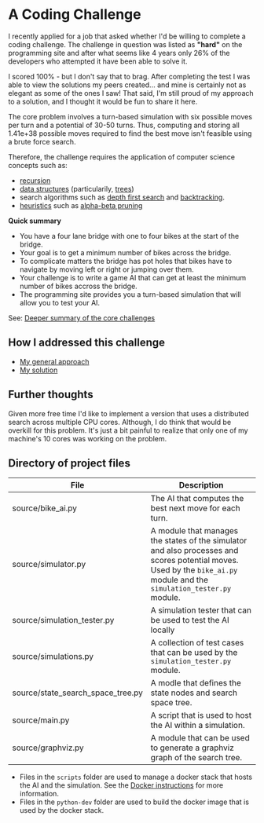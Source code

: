 # A Coding Challenge

I recently applied for a job that asked whether I'd be willing to complete a coding challenge.  The challenge in question was listed as **"hard"** on the programming site and after what seems like 4 years only 26% of the developers who attempted it have been able to solve it.  

I scored 100% - but I don't say that to brag.  After completing the test I was able to view the solutions my peers created... and mine is certainly not as elegant as some of the ones I saw!  That said, I'm still proud of my approach to a solution, and I thought it would be fun to share it here.

The core problem involves a turn-based simulation with six possible moves per turn and a potential of 30-50 turns. Thus, computing and storing all 1.41e+38 possible moves required to find the best move isn't feasible using a brute force search.

Therefore, the challenge requires the application of computer science concepts such as:

* [recursion](https://en.wikipedia.org/wiki/Recursion#:~:text=Recursion%20in%20computer%20programming%20is,simpler%20versions%20of%20the%20problem)
* [data structures](https://en.wikipedia.org/wiki/Data_structure) (particularily, [trees](https://en.wikipedia.org/wiki/Tree_(data_structure)))
* search algorithms such as [depth first search](https://en.wikipedia.org/wiki/Depth-first_search) and [backtracking](https://en.wikipedia.org/wiki/Backtracking).   
* [heuristics](https://en.wikipedia.org/wiki/Heuristic_(computer_science)) such as [alpha-beta pruning](https://en.wikipedia.org/wiki/Alpha%E2%80%93beta_pruning)

**Quick summary**
- You have a four lane bridge with one to four bikes at the start of the bridge.
- Your goal is to get a minimum number of bikes across the bridge.
- To complicate matters the bridge has pot holes that bikes have to navigate by moving left or right or jumping over them.
- Your challenge is to write a game AI that can get at least the minimum number of bikes accross the bridge.
- The programming site provides you a turn-based simulation that will allow you to test your AI.

See: [Deeper summary of the core challenges](documentation/deeper-summary.md)

## How I addressed this challenge
- [My general approach](documentation/approach.md)
- [My solution](documentation/solution.md)

## Further thoughts
Given more free time I'd like to implement a version that uses a distributed search across multiple CPU cores. Although, I do think that would be overkill for this problem. It's just a bit painful to realize that only one of my machine's 10 cores was working on the problem.

## Directory of project files
| File | Description |
| --- | --- |
| source/bike_ai.py | The AI that computes the best next move for each turn. |
| source/simulator.py | A module that manages the states of the simulator and also processes and scores potential moves.  Used by the `bike_ai.py` module and the `simulation_tester.py` module. |
| source/simulation_tester.py | A simulation tester that can be used to test the AI locally |
| source/simulations.py | A collection of test cases that can be used by the `simulation_tester.py` module.|
| source/state_search_space_tree.py | A modle that defines the state nodes and search space tree. |
| source/main.py | A script that is used to host the AI within a simulation. |
| source/graphviz.py | A module that can be used to generate a graphviz graph of the search tree. |

- Files in the `scripts` folder are used to manage a docker stack that hosts the AI and the simulation.  See the [Docker instructions](documentation/docker.md) for more information.
- Files in the `python-dev` folder are used to build the docker image that is used by the docker stack.